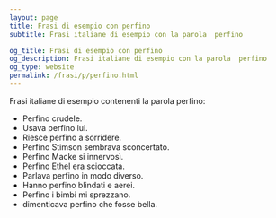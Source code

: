 ```yaml
---
layout: page
title: Frasi di esempio con perfino 
subtitle: Frasi italiane di esempio con la parola  perfino

og_title: Frasi di esempio con perfino 
og_description: Frasi italiane di esempio con la parola  perfino
og_type: website
permalink: /frasi/p/perfino.html
---
```


Frasi italiane di esempio contenenti la parola perfino:


- Perfino crudele.
- Usava perfino lui.
- Riesce perfino a sorridere.
- Perfino Stimson sembrava sconcertato.
- Perfino Macke si innervosì.
- Perfino Ethel era scioccata.
- Parlava perfino in modo diverso.
- Hanno perfino blindati e aerei.
- Perfino i bimbi mi sprezzano.
- dimenticava perfino che fosse bella.
